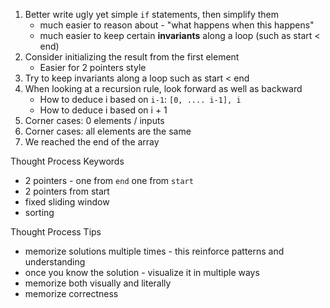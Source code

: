 1. Better write ugly yet simple `if` statements, then simplify them
   - much easier to reason about - "what happens when this happens"
   - much easier to keep certain **invariants** along a loop (such as start < end)
2. Consider initializing the result from the first element 
   - Easier for 2 pointers style
3. Try to keep invariants along a loop such as start < end
4. When looking at a recursion rule, look forward as well as backward
   - How to deduce i based on `i-1`: `[0, .... i-1], i`
   - How to deduce i based on i + 1
1. Corner cases: 0 elements / inputs
2. Corner cases: all elements are the same
3. We reached the end of the array

Thought Process Keywords
- 2 pointers - one from `end` one from `start`
- 2 pointers from start
- fixed sliding window
- sorting


Thought Process Tips
- memorize solutions multiple times - this reinforce patterns and understanding
- once you know the solution - visualize it in multiple ways
- memorize both visually and literally 
- memorize correctness



